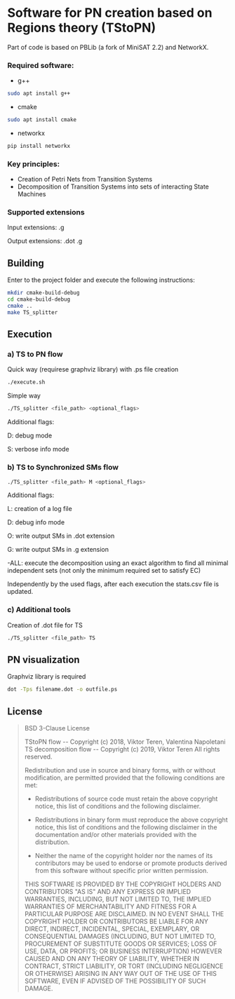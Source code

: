 Software for PN creation based on Regions theory (TStoPN)
========================

Part of code is based on PBLib (a fork of MiniSAT 2.2) and NetworkX.

### Required software:
- g++
```Bash
sudo apt install g++
```
- cmake
```Bash
sudo apt install cmake
```

- networkx
```Bash
pip install networkx
```

### Key principles:
- Creation of Petri Nets from Transition Systems
- Decomposition of Transition Systems into sets of  interacting State Machines

### Supported extensions

Input extensions: .g

Output extensions: .dot .g

Building
--------
Enter to the project folder and execute the following instructions:
```bash
mkdir cmake-build-debug
cd cmake-build-debug
cmake ..
make TS_splitter
```

Execution
---------

### a) TS to PN flow

Quick way (requirese graphviz library) with .ps file creation

```Bash
./execute.sh
```

Simple way

```Bash
./TS_splitter <file_path> <optional_flags>
```
Additional flags:

D: debug mode

S: verbose info mode

### b) TS to Synchronized SMs flow

```Bash
./TS_splitter <file_path> M <optional_flags>
```

Additional flags:

L: creation of a log file

D: debug info mode

O: write output SMs in .dot extension

G: write output SMs in .g extension

-ALL: execute the decomposition using an exact algorithm to find all minimal independent sets (not only the minimum required set to satisfy EC)

Independently by the used flags, after each execution the stats.csv file is updated.

### c) Additional tools

Creation of .dot file for TS

```Bash
./TS_splitter <file_path> TS
```

PN visualization
----------------

Graphviz library is required

```bash
dot -Tps filename.dot -o outfile.ps
```

## License ##

>BSD 3-Clause License
>
>TStoPN flow -- Copyright (c) 2018, Viktor Teren, Valentina Napoletani
TS decomposition flow -- Copyright (c) 2019, Viktor Teren
All rights reserved.
>
>Redistribution and use in source and binary forms, with or without
modification, are permitted provided that the following conditions are met:
>
>* Redistributions of source code must retain the above copyright notice, this
  list of conditions and the following disclaimer.
>
>* Redistributions in binary form must reproduce the above copyright notice,
  this list of conditions and the following disclaimer in the documentation
  and/or other materials provided with the distribution.
>
>* Neither the name of the copyright holder nor the names of its
  contributors may be used to endorse or promote products derived from
  this software without specific prior written permission.
>
>THIS SOFTWARE IS PROVIDED BY THE COPYRIGHT HOLDERS AND CONTRIBUTORS "AS IS"
AND ANY EXPRESS OR IMPLIED WARRANTIES, INCLUDING, BUT NOT LIMITED TO, THE
IMPLIED WARRANTIES OF MERCHANTABILITY AND FITNESS FOR A PARTICULAR PURPOSE ARE
DISCLAIMED. IN NO EVENT SHALL THE COPYRIGHT HOLDER OR CONTRIBUTORS BE LIABLE
FOR ANY DIRECT, INDIRECT, INCIDENTAL, SPECIAL, EXEMPLARY, OR CONSEQUENTIAL
DAMAGES (INCLUDING, BUT NOT LIMITED TO, PROCUREMENT OF SUBSTITUTE GOODS OR
SERVICES; LOSS OF USE, DATA, OR PROFITS; OR BUSINESS INTERRUPTION) HOWEVER
CAUSED AND ON ANY THEORY OF LIABILITY, WHETHER IN CONTRACT, STRICT LIABILITY,
OR TORT (INCLUDING NEGLIGENCE OR OTHERWISE) ARISING IN ANY WAY OUT OF THE USE
OF THIS SOFTWARE, EVEN IF ADVISED OF THE POSSIBILITY OF SUCH DAMAGE.